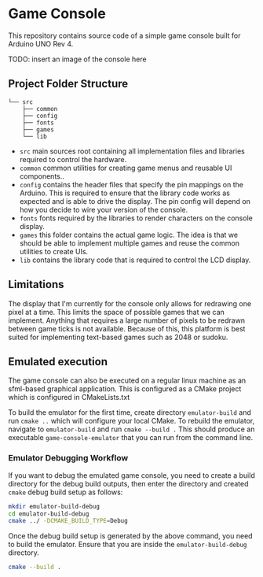 # Game Console

This repository contains source code of a simple game
console built for Arduino UNO Rev 4.

TODO: insert an image of the console here


## Project Folder Structure
```
└── src
    ├── common
    ├── config
    ├── fonts
    ├── games
    └── lib
```

- `src` main sources root containing all implementation files and libraries
  required to control the hardware.
- `common` common utilities for creating game menus and reusable UI components..
- `config` contains the header files that specify the pin mappings on the Arduino.
  This is required to ensure that the library code works as expected and is able to
  drive the display. The pin config will depend on how you decide to wire your
  version of the console.
- `fonts` fonts required by the libraries to render characters on the console
  display.
- `games` this folder contains the actual game logic. The idea is that we
  should be able to implement multiple games and reuse the common utilities to create
  UIs.
- `lib` contains the library code that is required to control the LCD display.

## Limitations

The display that I'm currently for the console only allows for redrawing one pixel
at a time. This limits the space of possible games that we can implement.
Anything that requires a large number of pixels to be redrawn between game ticks
is not available. Because of this, this platform is best suited for implementing
text-based games such as 2048 or sudoku.

## Emulated execution

The game console can also be executed on a regular linux machine as an sfml-based
graphical application. This is configured as a CMake project which is configured
in CMakeLists.txt

To build the emulator for the first time, create directory `emulator-build` and run `cmake ..`
which will configure your local CMake.
To rebuild the emulator, navigate to `emulator-build` and run `cmake --build .`
This should produce an executable `game-console-emulator` that you can run from the
command line.

### Emulator Debugging Workflow

If you want to debug the emulated game console, you need to create a build directory
for the debug build outputs, then enter the directory and created `cmake` debug
build setup as follows:
```bash
mkdir emulator-build-debug
cd emulator-build-debug
cmake ../ -DCMAKE_BUILD_TYPE=Debug
```
Once the debug build setup is generated by the above command, you need to build
the emulator. Ensure that you are inside the `emulator-build-debug` directory.
```bash
cmake --build .
```




